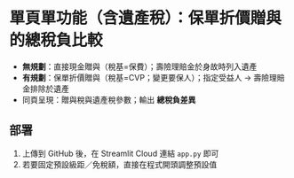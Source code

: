 # 單頁單功能（含遺產稅）：保單折價贈與的總稅負比較

- **無規劃**：直接現金贈與（稅基=保費）；壽險理賠金於身故時列入遺產
- **有規劃**：保單折價贈與（稅基=CVP；變更要保人）；指定受益人 → 壽險理賠金排除於遺產
- 同頁呈現：贈與稅與遺產稅參數；輸出 **總稅負差異**

## 部署
1. 上傳到 GitHub 後，在 Streamlit Cloud 連結 `app.py` 即可
2. 若要固定預設級距／免稅額，直接在程式開頭調整預設值
